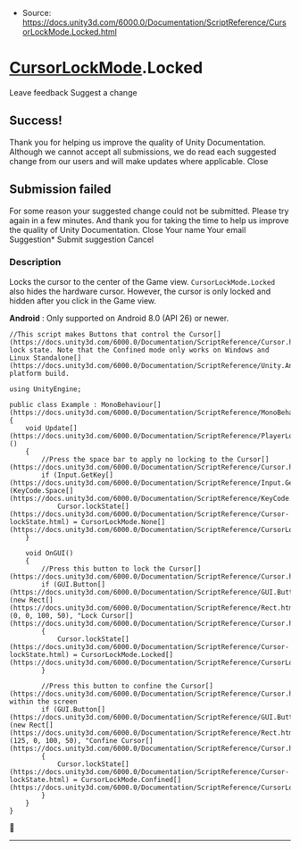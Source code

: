 * Source: https://docs.unity3d.com/6000.0/Documentation/ScriptReference/CursorLockMode.Locked.html

#  [CursorLockMode](https://docs.unity3d.com/6000.0/Documentation/ScriptReference/CursorLockMode.html).Locked
Leave feedback
Suggest a change
## Success!
Thank you for helping us improve the quality of Unity Documentation. Although we cannot accept all submissions, we do read each suggested change from our users and will make updates where applicable.
Close
## Submission failed
For some reason your suggested change could not be submitted. Please <a>try again</a> in a few minutes. And thank you for taking the time to help us improve the quality of Unity Documentation.
Close
Your name Your email Suggestion* Submit suggestion
Cancel
### Description
Locks the cursor to the center of the Game view.
`CursorLockMode.Locked` also hides the hardware cursor. However, the cursor is only locked and hidden after you click in the Game view.  
  
**Android** : Only supported on Android 8.0 (API 26) or newer.
```
//This script makes Buttons that control the Cursor[](https://docs.unity3d.com/6000.0/Documentation/ScriptReference/Cursor.html)'s lock state. Note that the Confined mode only works on Windows and Linux Standalone[](https://docs.unity3d.com/6000.0/Documentation/ScriptReference/Unity.Android.Gradle.Manifest.Standalone.html) platform build.  
  
using UnityEngine;  
  
public class Example : MonoBehaviour[](https://docs.unity3d.com/6000.0/Documentation/ScriptReference/MonoBehaviour.html)
{
    void Update[](https://docs.unity3d.com/6000.0/Documentation/ScriptReference/PlayerLoop.Update.html)()
    {
        //Press the space bar to apply no locking to the Cursor[](https://docs.unity3d.com/6000.0/Documentation/ScriptReference/Cursor.html)
        if (Input.GetKey[](https://docs.unity3d.com/6000.0/Documentation/ScriptReference/Input.GetKey.html)(KeyCode.Space[](https://docs.unity3d.com/6000.0/Documentation/ScriptReference/KeyCode.Space.html)))
            Cursor.lockState[](https://docs.unity3d.com/6000.0/Documentation/ScriptReference/Cursor-lockState.html) = CursorLockMode.None[](https://docs.unity3d.com/6000.0/Documentation/ScriptReference/CursorLockMode.None.html);
    }  
  
    void OnGUI()
    {
        //Press this button to lock the Cursor[](https://docs.unity3d.com/6000.0/Documentation/ScriptReference/Cursor.html)
        if (GUI.Button[](https://docs.unity3d.com/6000.0/Documentation/ScriptReference/GUI.Button.html)(new Rect[](https://docs.unity3d.com/6000.0/Documentation/ScriptReference/Rect.html)(0, 0, 100, 50), "Lock Cursor[](https://docs.unity3d.com/6000.0/Documentation/ScriptReference/Cursor.html)"))
        {
            Cursor.lockState[](https://docs.unity3d.com/6000.0/Documentation/ScriptReference/Cursor-lockState.html) = CursorLockMode.Locked[](https://docs.unity3d.com/6000.0/Documentation/ScriptReference/CursorLockMode.Locked.html);
        }  
  
        //Press this button to confine the Cursor[](https://docs.unity3d.com/6000.0/Documentation/ScriptReference/Cursor.html) within the screen
        if (GUI.Button[](https://docs.unity3d.com/6000.0/Documentation/ScriptReference/GUI.Button.html)(new Rect[](https://docs.unity3d.com/6000.0/Documentation/ScriptReference/Rect.html)(125, 0, 100, 50), "Confine Cursor[](https://docs.unity3d.com/6000.0/Documentation/ScriptReference/Cursor.html)"))
        {
            Cursor.lockState[](https://docs.unity3d.com/6000.0/Documentation/ScriptReference/Cursor-lockState.html) = CursorLockMode.Confined[](https://docs.unity3d.com/6000.0/Documentation/ScriptReference/CursorLockMode.Confined.html);
        }
    }
}

```

* * *
